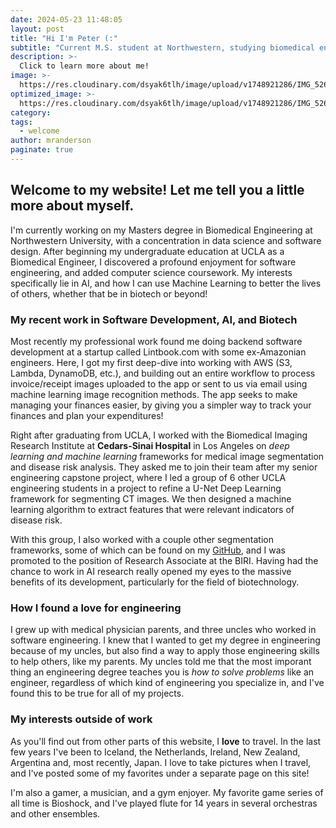 ```yaml
---
date: 2024-05-23 11:48:05
layout: post
title: "Hi I'm Peter (:"
subtitle: "Current M.S. student at Northwestern, studying biomedical engineering, data Science, and software design"
description: >- 
  Click to learn more about me!
image: >-
  https://res.cloudinary.com/dsyak6tlh/image/upload/v1748921286/IMG_5260_ieci6f.jpg
optimized_image: >- 
  https://res.cloudinary.com/dsyak6tlh/image/upload/v1748921286/IMG_5260_ieci6f.jpg
category: 
tags:
  - welcome
author: mranderson
paginate: true
---
```

## Welcome to my website! Let me tell you a little more about myself.

I'm currently working on my Masters degree in Biomedical Engineering at Northwestern University, with a concentration in data science and software design. After beginning my undergraduate education at UCLA as a Biomedical Engineer, I discovered a profound enjoyment for software engineering, and added computer science coursework. My interests specifically lie in AI, and how I can use Machine Learning to better the lives of others, whether that be in biotech or beyond!

### My recent work in Software Development, AI, and Biotech

Most recently my professional work found me doing backend software development at a startup called Lintbook.com with some ex-Amazonian engineers. Here, I got my first deep-dive into working with AWS (S3, Lambda, DynamoDB, etc.), and building out an entire workflow to process invoice/receipt images uploaded to the app or sent to us via email using machine learning image recognition methods. The app seeks to make managing your finances easier, by giving you a simpler way to track your finances and plan your expenditures!

Right after graduating from UCLA, I worked with the Biomedical Imaging Research Institute at <strong>Cedars-Sinai Hospital</strong> in Los Angeles on <em>deep learning and machine learning</em> frameworks for medical image segmentation and disease risk analysis. They asked me to join their team after my senior engineering capstone project, where I led a group of 6 other UCLA engineering students in a project to refine a U-Net Deep Learning framework for segmenting CT images. We then designed a machine learning algorithm to extract features that were relevant indicators of disease risk. 

With this group, I also worked with a couple other segmentation frameworks, some of which can be found on my <a href="https://github.com/peter3marsh">GitHub</a>, and I was promoted to the position of Research Associate at the BIRI. Having had the chance to work in AI research really opened my eyes to the massive benefits of its development, particularly for the field of biotechnology.

### How I found a love for engineering

I grew up with medical physician parents, and three uncles who worked in software engineering. I knew that I wanted to get my degree in engineering because of my uncles, but also find a way to apply those engineering skills to help others, like my parents. My uncles told me that the most imporant thing an engineering degree teaches you is <em>how to solve problems</em> like an engineer, regardless of which kind of engineering you specialize in, and I've found this to be true for all of my projects.

### My interests outside of work

As you'll find out from other parts of this website, I <strong>love</strong> to travel. In the last few years I've been to Iceland, the Netherlands, Ireland, New Zealand, Argentina and, most recently, Japan. I love to take pictures when I travel, and I've posted some of my favorites under a separate page on this site!

I'm also a gamer, a musician, and a gym enjoyer. My favorite game series of all time is Bioshock, and I've played flute for 14 years in several orchestras and other ensembles.